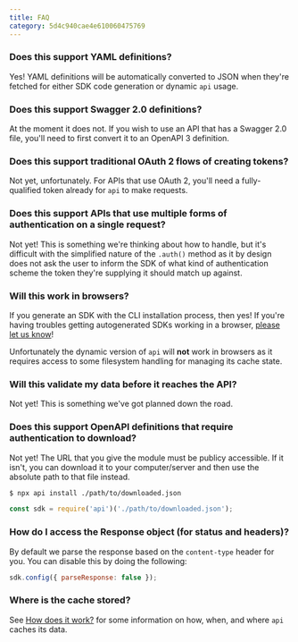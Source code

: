 ```yaml
---
title: FAQ
category: 5d4c940cae4e610060475769
---
```


### Does this support YAML definitions?

Yes! YAML definitions will be automatically converted to JSON when they're fetched for either SDK code generation or dynamic `api` usage.

### Does this support Swagger 2.0 definitions?

At the moment it does not. If you wish to use an API that has a Swagger 2.0 file, you'll need to first convert it to an OpenAPI 3 definition.

### Does this support traditional OAuth 2 flows of creating tokens?

Not yet, unfortunately. For APIs that use OAuth 2, you'll need a fully-qualified token already for `api` to make requests.

### Does this support APIs that use multiple forms of authentication on a single request?

Not yet! This is something we're thinking about how to handle, but it's difficult with the simplified nature of the `.auth()` method as it by design does not ask the user to inform the SDK of what kind of authentication scheme the token they're supplying it should match up against.

### Will this work in browsers?

If you generate an SDK with the CLI installation process, then yes! If you're having troubles getting autogenerated SDKs working in a browser, [please let us know](https://github.com/readmeio/api/issues)!

Unfortunately the dynamic version of `api` will **not** work in browsers as it requires access to some filesystem handling for managing its cache state.

### Will this validate my data before it reaches the API?

Not yet! This is something we've got planned down the road.

### Does this support OpenAPI definitions that require authentication to download?

Not yet! The URL that you give the module must be publicy accessible. If it isn't, you can download it to your computer/server and then use the absolute path to that file instead.

```sh
$ npx api install ./path/to/downloaded.json
```

```js
const sdk = require('api')('./path/to/downloaded.json');
```

### How do I access the Response object (for status and headers)?

By default we parse the response based on the `content-type` header for you. You can disable this by doing the following:

```js
sdk.config({ parseResponse: false });
```

### Where is the cache stored?

See [How does it work?](https://api.readme.dev/docs/how-it-works) for some information on how, when, and where `api` caches its data.

